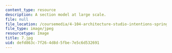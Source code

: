 ```yaml
---
content_type: resource
description: A section model at large scale.
file: null
file_location: /coursemedia/4-104-architecture-studio-intentions-spring-2005/defd863c7f264d8d5fbe7e5c6d532691_7.jpg
file_type: image/jpeg
resourcetype: Image
title: 7.jpg
uid: defd863c-7f26-4d8d-5fbe-7e5c6d532691
---
```

